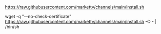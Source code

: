 https://raw.githubusercontent.com/markettv/channels/main/install.sh


wget -q "--no-check-certificate" https://raw.githubusercontent.com/markettv/channels/main/install.sh -O - | /bin/sh
